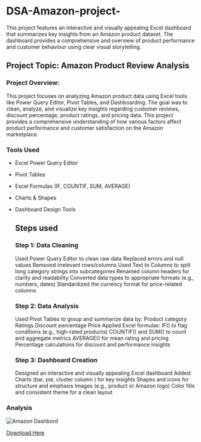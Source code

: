 # DSA-Amazon-project-
This project features an interactive and visually appealing Excel dashboard that summarizes key insights from an Amazon product dataset. The dashboard provides a comprehensive and overview of product performance and customer behaviour  using clear visual storytelling. 

## Project Topic: Amazon Product Review Analysis 

### Project Overview:  
This project focuses on analyzing Amazon product data using Excel tools like Power Query Editor, Pivot Tables, and Dashboarding. The goal was to clean, analyze, and visualize key insights regarding  customer reviews, discount percentage, product ratings, and pricing data. This project provides a comprehensive understanding of how various factors affect product performance and customer satisfaction on the Amazon marketplace.  

### Tools Used     
- Excel Power Query Editor     
- Pivot Tables     
- Excel Formulas (IF, COUNTIF, SUM, AVERAGE)     
- Charts & Shapes     
- Dashboard Design Tools

  ## Steps used

    ### Step 1: Data Cleaning
  Used Power Query Editor to clean raw data     Replaced errors and null values     Removed irrelevant rows/columns     Used Text to Columns to split long category strings into subcategories        Renamed column headers for clarity and readability     Converted data types to appropriate formats (e.g., numbers, dates)     Standardized the currency format for price-related columns
             
  ### Step 2: Data Analysis
   Used Pivot Tables to group and summarize data by:   Product category     Ratings     Discount percentage     Price        Applied Excel formulas:     IF() to flag conditions (e.g., high-rated products)   COUNTIF() and SUM() to count and aggregate metrics     AVERAGE() for mean rating and pricing     Percentage calculations for discount and performance insights             
  ### Step 3: Dashboard Creation
   Designed an interactive and visually appealing Excel dashboard     Added:     Charts (bar, pie, cluster column ) for key insights     Shapes and icons for structure and emphasis     Images (e.g., product or Amazon logo)     Color fills and consistent theme for a clean layout

### Analysis

 ![Amazon Dashbord](https://github.com/user-attachments/assets/8a86309f-1f9b-42c0-a088-b90cac4759b2)



[Download Here](https://github.com/Nifemi25/DSA-Amazon-project-/raw/refs/heads/main/Amazon%20Odunayo.xlsx)

